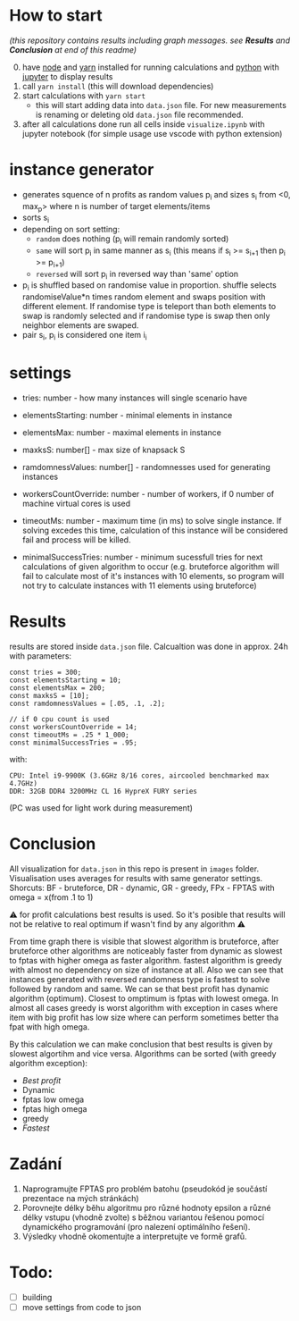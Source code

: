 # How to start
*(this repository contains results including graph messages. see **Results** and **Conclusion** at end of this readme)*

0) have [node](https://nodejs.org/) and [yarn](https://yarnpkg.com/getting-started/install) installed for running calculations and [python](https://www.python.org/) with [jupyter](https://jupyter.org/) to display results
0) call `yarn install` (this will download dependencies)
0) start calculations with `yarn start`
   - this will start adding data into `data.json` file. For new measurements is renaming or deleting old `data.json` file recommended.
0) after all calculations done run all cells inside `visualize.ipynb` with jupyter notebook (for simple usage use vscode with python extension)


# instance generator
- generates squence of n profits as random values p<sub>i</sub> and sizes s<sub>i</sub> from \<0, max<sub>p</sub>\> where n is number of target elements/items
- sorts s<sub>i</sub>
- depending on sort setting:
  - `random` does nothing (p<sub>i</sub> will remain randomly sorted)
  - `same` will sort p<sub>i</sub> in same manner as s<sub>i</sub> (this means if s<sub>i</sub> >= s<sub>i+1</sub> then p<sub>i</sub> >= p<sub>i+1</sub>)
  - `reversed` will sort p<sub>i</sub> in reversed way than 'same' option
- p<sub>i</sub> is shuffled based on randomise value in proportion. shuffle selects randomiseValue*n times random element and swaps position with different element. If randomise type is teleport than both elements to swap is randomly selected and if randomise type is swap then only neighbor elements are swaped.
- pair s<sub>i</sub>, p<sub>i</sub> is considered one item i<sub>i</sub>

# settings

- tries: number - how many instances will single scenario have
- elementsStarting: number - minimal elements in instance
- elementsMax: number - maximal elements in instance
- maxksS: number[] - max size of knapsack S 
- ramdomnessValues: number[] - randomnesses used for generating instances

- workersCountOverride: number - number of workers, if 0 number of machine virtual cores is used
- timeoutMs: number - maximum time (in ms) to solve single instance. If solving excedes this time, calculation of this instance will be considered fail and process will be killed.
- minimalSuccessTries: number - minimum sucessfull tries for next calculations of given algorithm to occur (e.g. bruteforce algorithm will fail to calculate most of it's instances with 10 elements, so program will not try to calculate instances with 11 elements using bruteforce)

# Results
results are stored inside `data.json` file. Calcualtion was done in approx. 24h with parameters:
```
const tries = 300;
const elementsStarting = 10;
const elementsMax = 200;
const maxksS = [10];
const ramdomnessValues = [.05, .1, .2];

// if 0 cpu count is used
const workersCountOverride = 14;
const timeoutMs = .25 * 1_000;
const minimalSuccessTries = .95;

```
with:
```
CPU: Intel i9-9900K (3.6GHz 8/16 cores, aircooled benchmarked max 4.7GHz)
DDR: 32GB DDR4 3200MHz CL 16 HypreX FURY series
```
(PC was used for light work during measurement)

# Conclusion

All visualization for `data.json` in this repo is present in `images` folder. Visualisation uses averages for results with same generator settings. 
Shorcuts: BF - bruteforce, DR - dynamic, GR - greedy, FPx - FPTAS with omega = x(from .1 to 1)

:warning: for profit calculations best results is used. So it's posible that results will not be relative to real optimum if wasn't find by any algorithm :warning:

From time graph there is visible that slowest algorithm is bruteforce, after bruteforce other algorithms are noticeably faster from dynamic as slowest to fptas with higher omega as faster algorithm. fastest algorithm is greedy with almost no dependency on size of instance at all.
Also we can see that instances generated with reversed randomness type is fastest to solve followed by random and same.
We can se that best profit has dynamic algorithm (optimum). Closest to omptimum is fptas with lowest omega. In almost all cases greedy is worst algorithm with exception in cases where item with big profit has low size where can perform sometimes better tha fpat with high omega.

By this calculation we can make conclusion that best results is given by slowest algortihm and vice versa. Algorithms can be sorted (with greedy algorithm exception):

- *Best profit*
- Dynamic
- fptas low omega
- fptas high omega
- greedy
- *Fastest*

# Zadání
1. Naprogramujte FPTAS pro problém batohu (pseudokód je součástí prezentace na mých stránkách) 
2. Porovnejte délky běhu algoritmu pro různé hodnoty epsilon a různé délky vstupu (vhodně zvolte) 
    s běžnou variantou řešenou pomocí dynamického programování (pro nalezení optimálního řešení).
3. Výsledky vhodně okomentujte a interpretujte ve formě grafů.

# Todo:
- [ ] building
- [ ] move settings from code to json